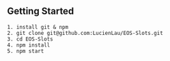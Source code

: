 ## Getting Started
```
1. install git & npm
2. git clone git@github.com:LucienLau/EOS-Slots.git
3. cd EOS-Slots
4. npm install
5. npm start
```